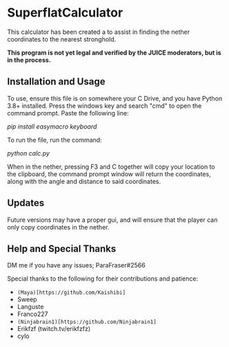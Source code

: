 # SuperflatCalculator
This calculator has been created a to assist in finding the nether coordinates to the nearest stronghold. 

**This program is not yet legal and verified by the JUICE moderators, but is in the process.**

## Installation and Usage
To use, ensure this file is on somewhere your C Drive, and you have Python 3.8+ installed. 
Press the windows key and search "cmd" to open the command prompt. Paste the following line:

*pip install easymacro keyboard*

To run the file, run the command:

*python calc.py*

When in the nether, pressing F3 and C together  will copy your location to the clipboard, the command prompt window will return the coordinates, along with the angle and distance to said coordinates.

## Updates
Future versions may have a proper gui, and will ensure that the player can only copy coordinates in the nether.

## Help and Special Thanks
DM me if you have any issues; ParaFraser#2566

Special thanks to the following for their contributions and patience:
- `(Maya)[https://github.com/Kaishibi]`
- Sweep
- Languste
- Franco227
- `(Ninjabrain1)[https://github.com/Ninjabrain1]`
- Erikfzf (twitch.tv/erikfzfz)
- cylo
